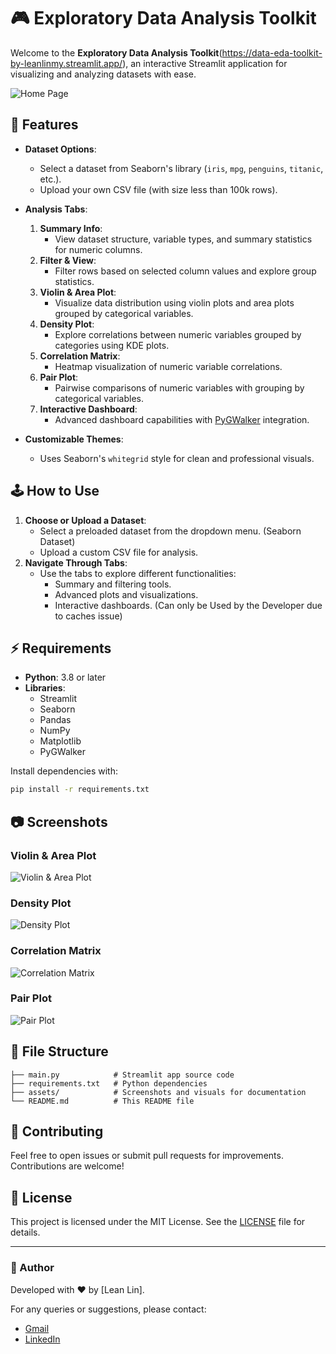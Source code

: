 
# 🎮 Exploratory Data Analysis Toolkit

Welcome to the **Exploratory Data Analysis Toolkit**(https://data-eda-toolkit-by-leanlinmy.streamlit.app/), an interactive Streamlit application for visualizing and analyzing datasets with ease.

![Home Page](assets/home_page.png)

## 📎 Features

- **Dataset Options**:
  - Select a dataset from Seaborn's library (`iris`, `mpg`, `penguins`, `titanic`, etc.).
  - Upload your own CSV file (with size less than 100k rows).

- **Analysis Tabs**:
  1. **Summary Info**:
     - View dataset structure, variable types, and summary statistics for numeric columns.
  2. **Filter & View**:
     - Filter rows based on selected column values and explore group statistics.
  3. **Violin & Area Plot**:
     - Visualize data distribution using violin plots and area plots grouped by categorical variables.
  4. **Density Plot**:
     - Explore correlations between numeric variables grouped by categories using KDE plots.
  5. **Correlation Matrix**:
     - Heatmap visualization of numeric variable correlations.
  6. **Pair Plot**:
     - Pairwise comparisons of numeric variables with grouping by categorical variables.
  7. **Interactive Dashboard**:
     - Advanced dashboard capabilities with [PyGWalker](https://github.com/Kanaries/pygwalker) integration.

- **Customizable Themes**:
  - Uses Seaborn's `whitegrid` style for clean and professional visuals.

## 🕹️ How to Use

1. **Choose or Upload a Dataset**:
   - Select a preloaded dataset from the dropdown menu. (Seaborn Dataset)
   - Upload a custom CSV file for analysis.
2. **Navigate Through Tabs**:
   - Use the tabs to explore different functionalities:
     - Summary and filtering tools.
     - Advanced plots and visualizations.
     - Interactive dashboards. (Can only be Used by the Developer due to caches issue)

## ⚡ Requirements

- **Python**: 3.8 or later
- **Libraries**:
  - Streamlit
  - Seaborn
  - Pandas
  - NumPy
  - Matplotlib
  - PyGWalker

Install dependencies with:
```bash
pip install -r requirements.txt
```

## 📷 Screenshots

### Violin & Area Plot
![Violin & Area Plot](assets/violin_n_area_plot.png)

### Density Plot
![Density Plot](assets/density_plot.png)

### Correlation Matrix
![Correlation Matrix](assets/correlation_matrix.png)

### Pair Plot
![Pair Plot](assets/pair_plot.png)

## 📂 File Structure

```
├── main.py            # Streamlit app source code
├── requirements.txt   # Python dependencies
├── assets/            # Screenshots and visuals for documentation
└── README.md          # This README file
```

## 📃 Contributing

Feel free to open issues or submit pull requests for improvements. Contributions are welcome!

## 🧰 License

This project is licensed under the MIT License. See the [LICENSE](LICENSE) file for details.

---

### 👾 Author
Developed with ❤️ by [Lean Lin]. 

For any queries or suggestions, please contact:
- [Gmail](mailto:xphoenixx32@gmail.com)
- [LinkedIn](https://www.linkedin.com/in/leanlin/)
